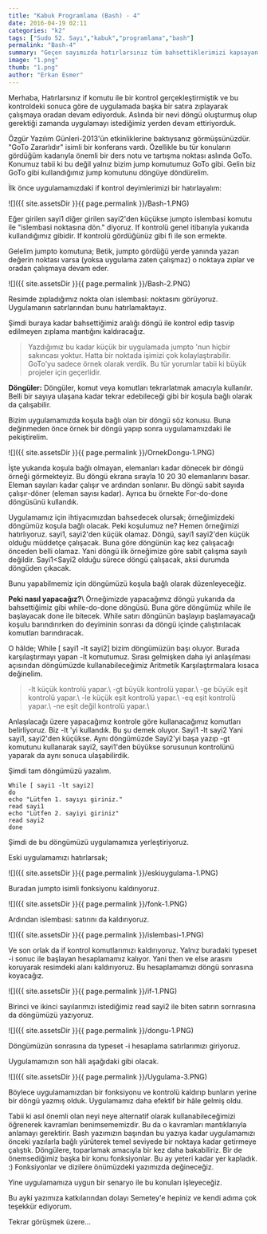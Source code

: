 ```yaml
---
title: "Kabuk Programlama (Bash) - 4"
date: 2016-04-19 02:11
categories: "k2"
tags: ["Sudo 52. Sayı","kabuk","programlama","bash"]
permalink: "Bash-4"
summary: "Geçen sayımızda hatırlarsınız tüm bahsettiklerimizi kapsayan bir betik oluşturmuştuk. Hatta bu betik değinmediğimiz noktaları da barındırıyordu. İşte bu ayki yazımızın çıkış noktası burası."
image: "1.png"
thumb: "1.png"
author: "Erkan Esmer"
---
```


Merhaba,
Hatırlarsınız if komutu ile bir kontrol gerçekleştirmiştik ve bu kontroldeki sonuca göre de uygulamada başka bir satıra zıplayarak çalışmaya oradan devam ediyorduk. Aslında bir nevi döngü oluşturmuş olup gerektiği zamanda uygulamayı istediğimiz yerden devam ettiriyorduk.

Özgür Yazılım Günleri-2013'ün etkinliklerine baktıysanız görmüşsünüzdür. "GoTo Zararlıdır" isimli bir konferans vardı. Özellikle bu tür konuların gördüğüm kadarıyla önemli bir ders notu ve tartışma noktası aslında GoTo. Konumuz tabii ki bu değil yalnız bizim jump komutumuz GoTo gibi. Gelin biz GoTo gibi kullandığımız jump komutunu döngüye döndürelim.

İlk önce uygulamamızdaki if kontrol deyimlerimizi bir hatırlayalım:

![]({{ site.assetsDir }}{{ page.permalink }}/Bash-1.PNG)

Eğer girilen sayi1 diğer girilen sayi2'den küçükse jumpto islembasi komutu ile "islembasi noktasına dön." diyoruz.
If  kontrolü genel itibarıyla yukarıda kullandığımız gibidir.
If kontrolü gördüğünüz gibi fi ile son ermekte.

Gelelim jumpto komutuna;
Betik, jumpto gördüğü yerde yanında yazan değerin noktası varsa (yoksa uygulama zaten çalışmaz) o noktaya zıplar ve oradan çalışmaya devam eder.


![]({{ site.assetsDir }}{{ page.permalink }}/Bash-2.PNG)


Resimde zıpladığımız nokta olan islembasi: noktasını görüyoruz. Uygulamanın satırlarından bunu hatırlamaktayız.

Şimdi buraya kadar bahsettiğimiz aralığı döngü ile kontrol edip tasvip edilmeyen zıplama mantığını kaldıracağız.


>Yazdığımız bu kadar küçük bir uygulamada jumpto 'nun hiçbir sakıncası yoktur. Hatta bir noktada işimizi çok kolaylaştırabilir. GoTo'yu sadece örnek olarak verdik. Bu tür yorumlar tabii ki büyük projeler için geçerlidir.





**Döngüler:**
Döngüler, komut veya komutları tekrarlatmak amacıyla kullanılır. Belli bir sayıya ulaşana kadar tekrar edebileceği gibi bir koşula bağlı olarak da çalışabilir.

Bizim uygulamamızda koşula bağlı olan bir döngü söz konusu. Buna değinmeden önce örnek bir döngü yapıp sonra uygulamamızdaki ile pekiştirelim.


![]({{ site.assetsDir }}{{ page.permalink }}/OrnekDongu-1.PNG)




İşte yukarıda koşula bağlı olmayan, elemanları kadar dönecek bir döngü örneği görmekteyiz.
Bu döngü ekrana sırayla 10 20 30 elemanlarını basar. Eleman sayıları kadar çalışır ve ardından sonlanır. Bu döngü sabit sayıda çalışır-döner (eleman sayısı kadar). Ayrıca bu örnekte For-do-done döngüsünü kullandık.

Uygulamamız için ihtiyacımızdan bahsedecek olursak; örneğimizdeki döngümüz koşula bağlı olacak. Peki koşulumuz ne? Hemen örneğimizi hatırlıyoruz.
sayi1, sayi2'den küçük olamaz. Döngü, sayi1 sayi2'den küçük olduğu müddetçe çalışacak.
Buna göre döngünün kaç kez çalışacağı önceden belli olamaz. Yani döngü ilk örneğimize göre sabit çalışma sayılı değildir.
Sayi1<Sayi2 olduğu sürece döngü çalışacak, aksi durumda döngüden çıkacak.

Bunu yapabilmemiz için döngümüzü koşula bağlı olarak düzenleyeceğiz.

**Peki nasıl yapacağız?**\\
Örneğimizde yapacağımız döngü yukarıda da bahsettiğimiz gibi while-do-done döngüsü.
Buna göre döngümüz while ile başlayacak done ile bitecek. While satırı döngünün başlayıp başlamayacağı koşulu barındırırken do deyiminin sonrası da döngü içinde çalıştırılacak komutları barındıracak.

O hâlde;
While [ sayi1 -lt sayi2] bizim döngümüzün başı oluyor.
Burada karşılaştırmayı yapan -lt komutumuz. Sırası gelmişken daha iyi anlaşılması açısından döngümüzde kullanabileceğimiz Aritmetik Karşılaştırmalara kısaca değinelim.

>-lt küçük kontrolü yapar.\\
-gt büyük kontrolü yapar.\\
-ge büyük eşit kontrolü yapar.\\
-le küçük eşit kontrolü yapar.\\
-eq eşit kontrolü yapar.\\
-ne eşit değil kontrolü yapar.\\

Anlaşılacağı üzere yapacağımız kontrole göre kullanacağımız komutları belirliyoruz.
Biz -lt 'yi kullandık. Bu şu demek oluyor. Sayi1 -lt sayi2 Yani sayi1, sayi2'den küçükse.
Aynı döngümüzde Sayi2'yi başa yazıp -gt komutunu kullanarak sayi2, sayi1'den büyükse sorusunun kontrolünü yaparak da aynı sonuca ulaşabilirdik.


Şimdi tam döngümüzü yazalım.

```
While [ sayi1 -lt sayi2]
do
echo "Lütfen 1. sayıyı giriniz."
read sayi1
echo "Lütfen 2. sayiyi giriniz"
read sayi2
done
```

Şimdi de bu döngümüzü uygulamamıza yerleştiriyoruz.

Eski uygulamamızı hatırlarsak;


![]({{ site.assetsDir }}{{ page.permalink }}/eskiuygulama-1.PNG)


Buradan jumpto isimli fonksiyonu kaldırıyoruz.


![]({{ site.assetsDir }}{{ page.permalink }}/fonk-1.PNG)


Ardından islembasi: satırını da kaldırıyoruz.

![]({{ site.assetsDir }}{{ page.permalink }}/islembasi-1.PNG)

Ve son orlak da if kontrol komutlarımızı kaldırıyoruz.
Yalnız buradaki typeset -i sonuc ile başlayan hesaplamamız kalıyor. Yani then ve else arasını koruyarak resimdeki alanı kaldırıyoruz. Bu hesaplamamızı döngü sonrasına koyacağız.


![]({{ site.assetsDir }}{{ page.permalink }}/if-1.PNG)


Birinci ve ikinci sayılarımızı istediğimiz read sayi2 ile biten satırın sornrasına da döngümüzü yazıyoruz.


![]({{ site.assetsDir }}{{ page.permalink }}/dongu-1.PNG)


Döngümüzün sonrasına da typeset -i hesaplama satırlarımızı giriyoruz.

Uygulamamızın son hâli aşağıdaki gibi olacak.


![]({{ site.assetsDir }}{{ page.permalink }}/Uygulama-3.PNG)


Böylece uygulamamızdan bir fonksiyonu ve kontrolü kaldırıp bunların yerine bir döngü yazmış olduk. Uygulamamız daha efektif bir hâle gelmiş oldu.

Tabii ki asıl önemli olan neyi neye alternatif olarak kullanabileceğimizi öğrenerek kavramları benimsememizdir. Bu da o kavramları mantıklarıyla anlamayı gerektirir. Bash yazımızın başından bu yazıya kadar uygulamamızı önceki yazılarla bağlı yürüterek temel seviyede bir noktaya kadar  getirmeye çalıştık. Döngülere, toparlamak amacıyla bir kez daha bakabiliriz. Bir de önemsediğimiz başka bir konu fonksiyonlar. Bu ay yeteri kadar yer kapladık. :) Fonksiyonlar ve dizilere önümüzdeki yazımızda değineceğiz.

Yine uygulamamıza uygun bir senaryo ile bu konuları işleyeceğiz.

Bu ayki yazımıza katkılarından dolayı Semetey'e hepiniz ve kendi adıma çok teşekkür ediyorum.

Tekrar görüşmek üzere...
